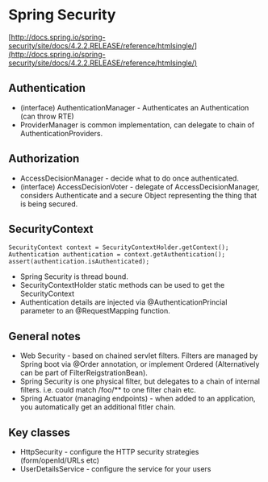 Spring Security
===============

[http://docs.spring.io/spring-security/site/docs/4.2.2.RELEASE/reference/htmlsingle/](http://docs.spring.io/spring-security/site/docs/4.2.2.RELEASE/reference/htmlsingle/)

Authentication
--------------

-	(interface) AuthenticationManager - Authenticates an Authentication (can throw RTE)
-	ProviderManager is common implementation, can delegate to chain of AuthenticationProviders.

Authorization
-------------

-	AccessDecisionManager - decide what to do once authenticated.
-	(interface) AccessDecisionVoter - delegate of AccessDecisionManager, considers Authenticate and a secure Object representing the thing that is being secured.

SecurityContext
---------------

```
SecurityContext context = SecurityContextHolder.getContext();
Authentication authentication = context.getAuthentication();
assert(authentication.isAuthenticated);
```

-	Spring Security is thread bound.
-	SecurityContextHolder static methods can be used to get the SecurityContext
-	Authentication details are injected via @AuthenticationPrincial parameter to an @RequestMapping function.

General notes
-------------

-	Web Security - based on chained servlet filters. Filters are managed by Spring boot via @Order annotation, or implement Ordered (Alternatively can be part of FilterReigstrationBean).
-	Spring Security is one physical filter, but delegates to a chain of internal filters. i.e. could match /foo/\*\* to one filter chain etc.
-	Spring Actuator (managing endpoints) - when added to an application, you automatically get an additional fitler chain.

Key classes
-----------

-	HttpSecurity - configure the HTTP security strategies (form/openId/URLs etc)
-	UserDetailsService - configure the service for your users
